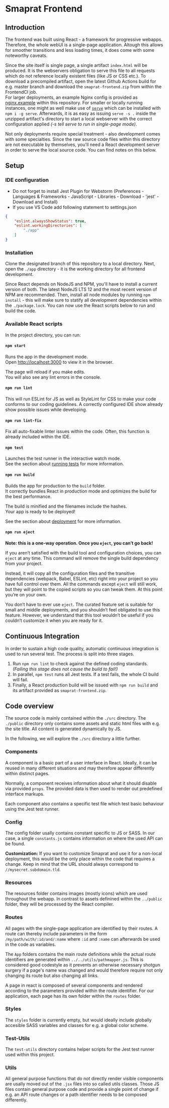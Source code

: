 # Smaprat Frontend

## Introduction

The frontend was built using React - a framework for progressive webapps. Therefore, the whole webUI is a single-page application. Altough this allows for smoother transitions and less loading times, it does come with some noteworthy caveats.

Since the site itself is single page, a single artifact `index.html` will be produced. It is the webservers obligation to serve this file to all requests which do not reference locally existent files (like JS or CSS etc.). To download a precompiled artifact, open the latest Github Actions build for e.g. master branch and download the `smaprat-frontend.zip` from within the FrontendCI job.  
For larger deployments, an example Nginx config is provided as [nginx.example](./nginx.example) within this repository. For smaller or locally running instances, one might as well make use of [`serve`](github.com/vercel/serve) which can be installed with `npm i -g serve`. Afterwards, it is as easy as issuing `serve -s .` inside the unzipped artifact's directory to start a local webserver with the correct configuration applied *(-s tell serve to run in single-page mode)*.

Not only deployments require special treatment - also development comes with some specialties. Since the raw source code files within this directory are not executable by themselves, you'll need a React development server in order to serve the local source code. You can find notes on this below.

## Setup

### IDE configuration

* Do not forget to install Jest Plugin for Webstorm (Preferences - Languages & Frameworks - JavaScript - Libraries - Download - 'jest' - Download and Install)
* If you use VS Code add following statement to settings.json  

``` json
{
    "eslint.alwaysShowStatus": true,
    "eslint.workingDirectories": [
        "./app"
    ]
}
```

### Installation

Clone the designated branch of this repository to a local directory. Next, open the `./app` directory - it is the working directory for all frontend development.

Since React depends on NodeJS and NPM, you'll have to install a current version of both. The latest NodeJS LTS 12 and the most recent version of NPM are recommended. Then, install all node modules by running `npm install` - this will make sure to statify all development dependencies within the `./package.lock`. You can now use the React scripts below to run and build the code.

### Available React scripts

In the project directory, you can run:

#### `npm start`

Runs the app in the development mode.  
Open [http://localhost:3000](http://localhost:3000) to view it in the browser.

The page will reload if you make edits.  
You will also see any lint errors in the console.

#### `npm run lint`

This will run ESLint for JS as well as StyleLint for CSS to make your code conforms to our coding guidelines. A correctly configured IDE show already show possible issues while developing.

#### `npm run lint-fix`

Fix all auto-fixable linter issues within the code. Often, this function is already included within the IDE.

#### `npm test`

Launches the test runner in the interactive watch mode.  
See the section about [running tests](https://facebook.github.io/create-react-app/docs/running-tests) for more information.

#### `npm run build`

Builds the app for production to the `build` folder.  
It correctly bundles React in production mode and optimizes the build for the best performance.

The build is minified and the filenames include the hashes.  
Your app is ready to be deployed!

See the section about [deployment](https://facebook.github.io/create-react-app/docs/deployment) for more information.

#### `npm run eject`

**Note: this is a one-way operation. Once you `eject`, you can’t go back!**

If you aren’t satisfied with the build tool and configuration choices, you can `eject` at any time. This command will remove the single build dependency from your project.

Instead, it will copy all the configuration files and the transitive dependencies (webpack, Babel, ESLint, etc) right into your project so you have full control over them. All the commands except `eject` will still work, but they will point to the copied scripts so you can tweak them. At this point you’re on your own.

You don’t have to ever use `eject`. The curated feature set is suitable for small and middle deployments, and you shouldn’t feel obligated to use this feature. However, we understand that this tool wouldn’t be useful if you couldn’t customize it when you are ready for it.

## Continuous Integration

In order to sustain a high code quality, automatic continuous integration is used to run several test. The process is split into three stages.

1. Run `npm run lint` to check against the defined coding standards. _(Failing this stage does not cause the build to fail!)_
2. In parallel, `npm test` runs all Jest tests. If a test fails, the whole CI build will fail.
3. Finally, a React production build will be issued with `npm run build` and its artifact provided as `smaprat-frontend.zip`.

## Code overview

The source code is mainly contained within the `./src` directory. The `./public` directory only contains some assets and static html files with e.g. the site title. All content is generated dynamically by JS.

In the following, we will explore the `./src` directory a little further.

### Components

A component is a basic part of a user interface in React. Ideally, it can be reused in many different situations and may therefore appear differently within distinct pages.

Normally, a component receives information about what it should disable via provided `props`. The provided data is then used to render out predefined interface markups.

Each component also contains a specific test file which test basic behaviour using the Jest test runner.

### Config

The config folder usally contains constant specific to JS or SASS. In our case, a single `constants.js` contains information on where the used API can be found.

**Customization:** If you want to customize Smaprat and use it for a non-local deployment, this would be the only place within the code that requires a change. Keep in mind that the URL should always correspond to `//mysecret.subdomain.tld`.

### Resources

The resources folder contains images (mostly icons) which are used throughout the webapp. In contrast to assets definined within the `../public` folder, they will be processed by the React compiler.

### Routes

All pages with the single-page application are identified by their routes. A route can thereby include parameters in the form `/my/path/with/:id/and/:name` where `:id` and `:name` can afterwards be used in the code as variables.

The `App` folders contains the main route definitions while the actual route identifiers are generated within `../../utils/pathmapper.js`. This is considered good codestyle as it prevents an otherwise necessary shotgun surgery if a page's name was changed and would therefore require not only changing its route but also changing all links.

A page in react is composed of several components and rendered according to the parameters provided within the route identifier. For our application, each page has its own folder within the `routes` folder.

### Styles

The `styles` folder is currently empty, but would ideally include globally accesible SASS variables and classes for e.g. a global color scheme.

### Test-Utils

The `test-utils` directory contains helper scripts for the Jest test runner used within this project.

### Utils

All general purpose functions that do not directly render visible components are usally moved out of the `.jsx` files into so called utils classes. Those JS files contain general purpose code and provide a single point of change if e.g. an API route changes or a path identifier needs to be composed differently.
